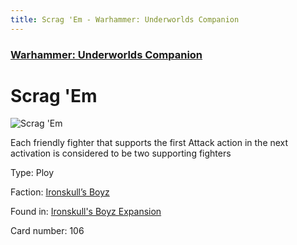 ```yaml
---
title: Scrag 'Em - Warhammer: Underworlds Companion
---
```


### [Warhammer: Underworlds Companion](https://guidokessels.github.io/wh-underworlds)

  

# Scrag 'Em

![Scrag 'Em](https://warhammerunderworlds.com/wp-content/uploads/sites/6/2017/12/106_ENG-Scrag-Em.png)

Each friendly fighter that supports the first Attack action in the next activation is considered to be two supporting fighters

Type: Ploy

Faction: [Ironskull’s Boyz](https://guidokessels.github.io/wh-underworlds/factions/ironskulls-boyz)

Found in: [Ironskull's Boyz Expansion](https://guidokessels.github.io/wh-underworlds/locations/ironskulls-boyz-expansion)

Card number: 106
